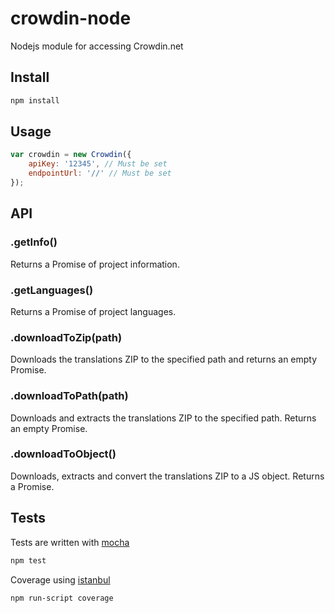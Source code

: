 crowdin-node
============

Nodejs module for accessing Crowdin.net

## Install

```bash
npm install
```

## Usage

```js
var crowdin = new Crowdin({
    apiKey: '12345', // Must be set
    endpointUrl: '//' // Must be set
});
```

## API

### .getInfo()
Returns a Promise of project information.

### .getLanguages()
Returns a Promise of project languages.

### .downloadToZip(path)
Downloads the translations ZIP to the specified path and returns an empty Promise.

### .downloadToPath(path)
Downloads and extracts the translations ZIP to the specified path. Returns an empty Promise.

### .downloadToObject()
Downloads, extracts and convert the translations ZIP to a JS object. Returns a Promise.

## Tests

Tests are written with [mocha](http://visionmedia.github.io/mocha/)

```bash
npm test
```

Coverage using [istanbul](http://gotwarlost.github.io/istanbul/)

```bash
npm run-script coverage
```
